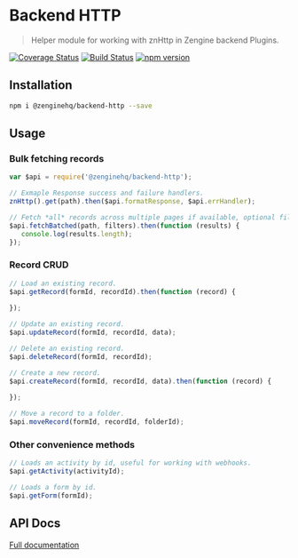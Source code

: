 # Backend HTTP

> Helper module for working with znHttp in Zengine backend Plugins.

[![Coverage Status](https://coveralls.io/repos/github/ZengineHQ/zn-backend-http/badge.svg?branch=master)](https://coveralls.io/github/ZengineHQ/zn-backend-http?branch=master)   [![Build Status](https://circleci.com/gh/ZengineHQ/zn-backend-http/tree/master.svg?style=shield)](https://circleci.com/gh/ZengineHQ/zn-backend-http/tree/master) [![npm version](https://badge.fury.io/js/%40zenginehq%2Fbackend-http.svg)](https://badge.fury.io/js/%40zenginehq%2Fbackend-http)

## Installation

```bash
npm i @zenginehq/backend-http --save
```

## Usage


### Bulk fetching records

```js
var $api = require('@zenginehq/backend-http');

// Exmaple Response success and failure handlers.
znHttp().get(path).then($api.formatResponse, $api.errHandler);

// Fetch *all* records across multiple pages if available, optional filter object accepted.
$api.fetchBatched(path, filters).then(function (results) {
   console.log(results.length);
});
```

### Record CRUD

```js
// Load an existing record.
$api.getRecord(formId, recordId).then(function (record) {
	
});

// Update an existing record.
$api.updateRecord(formId, recordId, data);

// Delete an existing record.
$api.deleteRecord(formId, recordId);

// Create a new record.
$api.createRecord(formId, recordId, data).then(function (record) {
	
});

// Move a record to a folder.
$api.moveRecord(formId, recordId, folderId);

```

### Other convenience methods

```js
// Loads an activity by id, useful for working with webhooks.
$api.getActivity(activityId);

// Loads a form by id.
$api.getForm(formId);
```

## API Docs

[Full documentation](https://zenginehq.github.io/zn-backend-http)
